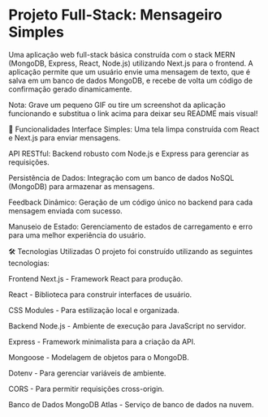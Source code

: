 # Projeto Full-Stack: Mensageiro Simples


Uma aplicação web full-stack básica construída com o stack MERN (MongoDB, Express, React, Node.js) utilizando Next.js para o frontend. A aplicação permite que um usuário envie uma mensagem de texto, que é salva em um banco de dados MongoDB, e recebe de volta um código de confirmação gerado dinamicamente.

Nota: Grave um pequeno GIF ou tire um screenshot da aplicação funcionando e substitua o link acima para deixar seu README mais visual!

🚀 Funcionalidades
Interface Simples: Uma tela limpa construída com React e Next.js para enviar mensagens.

API RESTful: Backend robusto com Node.js e Express para gerenciar as requisições.

Persistência de Dados: Integração com um banco de dados NoSQL (MongoDB) para armazenar as mensagens.

Feedback Dinâmico: Geração de um código único no backend para cada mensagem enviada com sucesso.

Manuseio de Estado: Gerenciamento de estados de carregamento e erro para uma melhor experiência do usuário.

🛠️ Tecnologias Utilizadas
O projeto foi construído utilizando as seguintes tecnologias:

Frontend
Next.js - Framework React para produção.

React - Biblioteca para construir interfaces de usuário.

CSS Modules - Para estilização local e organizada.

Backend
Node.js - Ambiente de execução para JavaScript no servidor.

Express - Framework minimalista para a criação da API.

Mongoose - Modelagem de objetos para o MongoDB.

Dotenv - Para gerenciar variáveis de ambiente.

CORS - Para permitir requisições cross-origin.

Banco de Dados
MongoDB Atlas - Serviço de banco de dados na nuvem.

